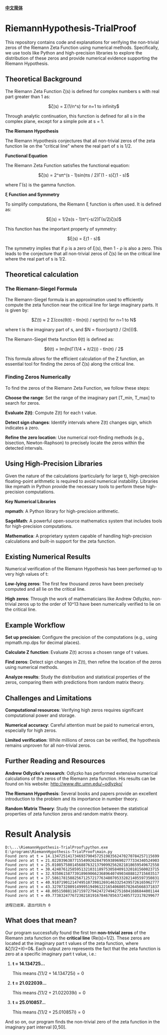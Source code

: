 [**中文简体**](./README.zh-CN.md)
# RiemannHypothesis-TrialProof

This repository contains code and explanations for verifying the non-trivial zeros of the Riemann Zeta Function using numerical methods. Specifically, we use tools like Python and high-precision libraries to explore the distribution of these zeros and provide numerical evidence supporting the Riemann Hypothesis.

## **Theoretical Background**

   The Riemann Zeta Function ζ(s) is defined for complex numbers s with real part greater than 1 as:
   <p align="center">
      $ζ(s) = Σ(1/n^s) for n=1 to infinity$
   </p>
   Through analytic continuation, this function is defined for all s in the complex plane, except for a simple pole at s = 1.

   **The Riemann Hypothesis**

   The Riemann Hypothesis conjectures that all non-trivial zeros of the zeta function lie on the "critical line" where the real part of s is 1/2.

   **Functional Equation**

   The Riemann Zeta Function satisfies the functional equation:
   <p align="center">
      $ζ(s) = 2^sπ^(s - 1)sin(πs / 2)Γ(1 - s)ζ(1 - s)$
   </p>
   where Γ(s) is the gamma function.
   
   **ξ Function and Symmetry**

   To simplify computations, the Riemann ξ function is often used. It is defined as:
   <p align="center">
      $ξ(s) = 1/2s(s - 1)π^(-s/2)Γ(s/2)ζ(s)$
   </p>
   This function has the important property of symmetry:
   <p align="center">
      $ξ(s) = ξ(1 - s)$
   </p>
   The symmetry implies that if ρ is a zero of ξ(s), then 1 - ρ is also a zero. This leads to the conjecture that all non-trivial zeros of ζ(s) lie on the critical line where the real part of s is 1/2.

## **Theoretical calculation**

### **The Riemann-Siegel Formula**
   
The Riemann-Siegel formula is an approximation used to efficiently compute the zeta function near the critical line for large imaginary parts. It is given by:
<p align="center">
   $Z(t) ≈ 2 Σ(cos(θ(t) - tln(n)) / sqrt(n)) for n=1 to N$
</p>
where t is the imaginary part of s, and $N = floor(sqrt(t / (2π)))$.

The Riemann-Siegel theta function θ(t) is defined as:
<p align="center">
   $θ(t) = Im(ln(Γ(1/4 + it/2))) - tln(π) / 2$
</p>
This formula allows for the efficient calculation of the Z function, an essential tool for finding the zeros of ζ(s) along the critical line.

### **Finding Zeros Numerically**

To find the zeros of the Riemann Zeta Function, we follow these steps:

**Choose the range**: Set the range of the imaginary part [T_min, T_max] to search for zeros.

**Evaluate Z(t)**: Compute Z(t) for each t value.

**Detect sign changes**: Identify intervals where Z(t) changes sign, which indicates a zero.

**Refine the zero location**: Use numerical root-finding methods (e.g., bisection, Newton-Raphson) to precisely locate the zeros within the detected intervals.

## **Using High-Precision Libraries**
Given the nature of the calculations (particularly for large t), high-precision floating-point arithmetic is required to avoid numerical instability. Libraries like mpmath in Python provide the necessary tools to perform these high-precision computations.

**Key Numerical Libraries**

**mpmath**: A Python library for high-precision arithmetic.

**SageMath**: A powerful open-source mathematics system that includes tools for high-precision computations.

**Mathematica**: A proprietary system capable of handling high-precision calculations and built-in support for the zeta function.

## **Existing Numerical Results**
Numerical verification of the Riemann Hypothesis has been performed up to very high values of t:

**Low-lying zeros**: The first few thousand zeros have been precisely computed and all lie on the critical line.

**High zeros**: Through the work of mathematicians like Andrew Odlyzko, non-trivial zeros up to the order of 10^13 have been numerically verified to lie on the critical line.

## **Example Workflow**
**Set up precision**: Configure the precision of the computations (e.g., using mpmath.mp.dps for decimal places).

**Calculate Z function**: Evaluate Z(t) across a chosen range of t values.

**Find zeros**: Detect sign changes in Z(t), then refine the location of the zeros using numerical methods.

**Analyze results**: Study the distribution and statistical properties of the zeros, comparing them with predictions from random matrix theory.

## **Challenges and Limitations**
**Computational resources**: Verifying high zeros requires significant computational power and storage.

**Numerical accuracy**: Careful attention must be paid to numerical errors, especially for high zeros.

**Limited verification**: While millions of zeros can be verified, the hypothesis remains unproven for all non-trivial zeros.

## **Further Reading and Resources**
**Andrew Odlyzko's research**: Odlyzko has performed extensive numerical calculations of the zeros of the Riemann zeta function. His results can be found on his website: http://www.dtc.umn.edu/~odlyzko/

**The Riemann Hypothesis**: Several books and papers provide an excellent introduction to the problem and its importance in number theory.

**Random Matrix Theory**: Study the connection between the statistical properties of zeta function zeros and random matrix theory.

#  Result Analysis
```
D:\...\RiemannHypothesis-TrialProof\python.exe E:\programs\RiemannHypothesis-TrialProof\main.py 
Found zero at t = 14.134725141734693790457251983562470270784257115699
Found zero at t = 21.022039638771554992628479593896902777334340524903
Found zero at t = 25.010857580145688763213790992562821818659549672558
Found zero at t = 30.424876125859513210311897530584091320181560023715
Found zero at t = 32.935061587739189690662368964074903488812715603517
Found zero at t = 37.586178158825671257217763480705332821405597350831
Found zero at t = 40.918719012147495187398126914633254395726165962777
Found zero at t = 43.327073280914999519496122165406805782645668371837
Found zero at t = 48.005150881167159727942472749427516041686844001144
Found zero at t = 49.773832477672302181916784678563724057723178299677

进程已结束，退出代码为 0
```
## What does that mean?
Our program successfully found the first ten **non-trivial zeros** of the Riemann zeta function on the **critical line** (Re(s)=1/2). These zeros are located at the imaginary part t values of the zeta function, where &ζ(1/2+it)=0&.
Each output zero represents the fact that the zeta function is zero at a specific imaginary part t value, i.e.:
1. **t = 14.134725...**

    This means $ζ(1/2+14.134725i)=0$
2. **t = 21.022039...**

    This means $ζ(1/2+21.022039i)=0$
3. **t = 25.010857...**

    This means $ζ(1/2+25.010857i)=0$

And so on, our program finds the non-trivial zero of the zeta function in the imaginary part interval [0,50].
